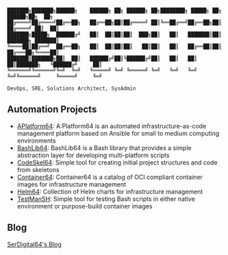 ```text
███████╗███████╗██████╗    ██████╗ ██╗ ██████╗ ██╗████████╗ █████╗ ██╗          ██████╗██╗  ██╗
██╔════╝██╔════╝██╔══██╗   ██╔══██╗██║██╔════╝ ██║╚══██╔══╝██╔══██╗██║        ██╔════╝ ██║  ██║
███████╗█████╗  ██████╔╝   ██║  ██║██║██║  ███╗██║   ██║   ███████║██║        ███████╗ ███████║
╚════██║██╔══╝  ██╔══██╗   ██║  ██║██║██║   ██║██║   ██║   ██╔══██║██║        ██╔═══██╗╚════██║
███████║███████╗██║  ██║   ██████╔╝██║╚██████╔╝██║   ██║   ██║  ██║███████╗   ╚██████╔╝     ██║
╚══════╝╚══════╝╚═╝  ╚═╝   ╚═════╝ ╚═╝ ╚═════╝ ╚═╝   ╚═╝   ╚═╝  ╚═╝╚══════╝     ╚═════╝     ╚═╝

DevOps, SRE, Solutions Architect, SysAdmin
```

## Automation Projects

- [APlatform64](https://github.com/automation64/aplatform64): A:Platform64 is an automated infrastructure-as-code management platform based on Ansible for small to medium computing environments
- [BashLib64](https://github.com/automation64/bashlib64): BashLib64 is a Bash library that provides a simple abstraction layer for developing multi-platform scripts
- [CodeSkel64](https://github.com/automation64/codeskel64): Simple tool for creating initial project structures and code from skeletons
- [Container64](https://github.com/automation64/container64): Container64 is a catalog of OCI compliant container images for infrastructure management
- [Helm64](https://github.com/automation64/helm64): Collection of Helm charts for infrastructure management
- [TestManSH](https://github.com/automation64/testmansh): Simple tool for testing Bash scripts in either native environment or purpose-build container images

## Blog

[SerDigital64's Blog](https://serdigital64.github.io/)
